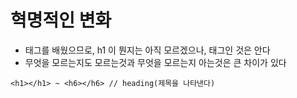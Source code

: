 # 혁명적인 변화
- 태그를 배웠으므로, h1 이 뭔지는 아직 모르겠으나, 태그인 것은 안다
- 무엇을 모르는지도 모르는것과 무엇을 모르는지 아는것은 큰 차이가 있다

```
<h1></h1> ~ <h6></h6> // heading(제목을 나타낸다)
```